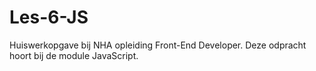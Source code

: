 # Les-6-JS
Huiswerkopgave bij NHA opleiding Front-End Developer. Deze odpracht hoort bij de module JavaScript. 
